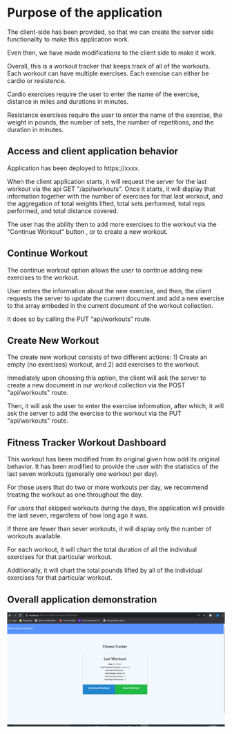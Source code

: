 # Purpose of the application

The client-side has been provided, so that we can create the server side functionality to make this application work.

Even then, we have made modifications to the client side to make it work.

Overall, this is a workout tracker that keeps track of all of the workouts.  Each workout can have multiple exercises.  Each exercise can either be cardio or resistence.

Cardio exercises require the user to enter the name of the exercise, distance in miles and durations in minutes.

Resistance exercises require the user to enter the name of the exercise, the weight in pounds, the number of sets, the number of repetitions, and the duration in minutes.


## Access and client application behavior

Application has been deployed to https://xxxx.

When the client application starts, it will request the server for the last workout via the api GET "/api/workouts".  Once it starts, it will display that information together with the number of exercises for that last workout, and the aggregation of total weights lifted, total sets performed, total reps performed, and total distance covered.

The user has the ability then to add more exercises to the workout via the "Continue Workout" button , or to create a new workout.

##  Continue Workout 

The continue workout option allows the user to continue adding new exercises to the workout.

User enters the information about the new exercise, and then, the client requests the server to update the current document and add a new exercise to the array embeded in the current document of the workout collection.  

It does so by calling the PUT "api/workouts" route.

##  Create New Workout

The create new workout consists of two different actions:  1) Create an empty (no exercises) workout, and 2) add exercises to the workout.

Inmediately upon choosing this option, the client will ask the server to create a new document in our workout collection via the POST "api/workouts" route.

Then, it will ask the user to enter the exercise information, after which, it will ask the server to add the exercise to the workout via the PUT "api/workouts" route.

## Fitness Tracker Workout Dashboard

This workout has been modified from its original given how odd its original behavior.  It has been modified to provide the user with the statistics of the last seven workouts (generally one workout per day).

For those users that do two or more workouts per day, we recommend treating the workout as one throughout the day.

For users that skipped workouts during the days, the application will provide the last seven, regardless of how long ago it was.

If there are fewer than sever workouts, it will display only the number of workouts available.

For each workout, it will chart the total duration of all the individual exercises for that particular workout.

Additionally, it will chart the total pounds lifted by all of the individual exercises for that particular workout.


##  Overall application demonstration

![GIF of input](./workout-demo.gif)


